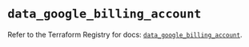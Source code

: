 # `data_google_billing_account`

Refer to the Terraform Registry for docs: [`data_google_billing_account`](https://registry.terraform.io/providers/hashicorp/google/6.46.0/docs/data-sources/billing_account).
